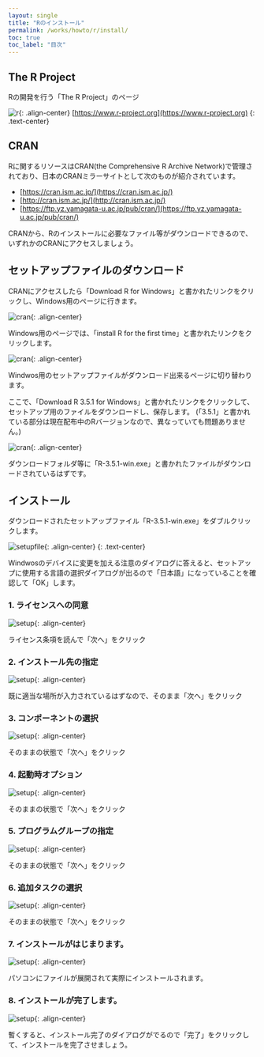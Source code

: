 ```yaml
---
layout: single
title: "Rのインストール"
permalink: /works/howto/r/install/
toc: true
toc_label: "目次"
---
```


## The R Project

Rの開発を行う「The R Project」のページ

![r](/assets/images/htr/rtoppage001.png){: .align-center}
[https://www.r-project.org](https://www.r-project.org)
{: .text-center}

## CRAN
Rに関するリソースはCRAN(the Comprehensive R Archive Network)で管理されており、日本のCRANミラーサイトとして次のものが紹介されています。

- [https://cran.ism.ac.jp/](https://cran.ism.ac.jp/)
- [http://cran.ism.ac.jp/](http://cran.ism.ac.jp/)
- [https://ftp.yz.yamagata-u.ac.jp/pub/cran/](https://ftp.yz.yamagata-u.ac.jp/pub/cran/)

CRANから、Rのインストールに必要なファイル等がダウンロードできるので、いずれかのCRANにアクセスしましょう。

## セットアップファイルのダウンロード

CRANにアクセスしたら「Download R for Windows」と書かれたリンクをクリックし、Windows用のページに行きます。

![cran](/assets/images/htr/cran001.png){: .align-center}

Windows用のページでは、「install R for the first time」と書かれたリンクをクリックします。

![cran](/assets/images/htr/cran002.png){: .align-center}

Windwos用のセットアップファイルがダウンロード出来るページに切り替わります。

ここで、「Download R 3.5.1 for Windows」と書かれたリンクをクリックして、セットアップ用のファイルをダウンロードし、保存します。
(「3.5.1」と書かれている部分は現在配布中のRバージョンなので、異なっていても問題ありません。)

![cran](/assets/images/htr/cran003.png){: .align-center}

ダウンロードフォルダ等に「R-3.5.1-win.exe」と書かれたファイルがダウンロードされているはずです。


## インストール

ダウンロードされたセットアップファイル「R-3.5.1-win.exe」をダブルクリックします。

![setupfile](/assets/images/htr/setupfile001.png){: .align-center}
{: .text-center}

Windwosのデバイスに変更を加える注意のダイアログに答えると、セットアップに使用する言語の選択ダイアログが出るので「日本語」になっていることを確認して「OK」します。

### 1. ライセンスへの同意
![setup](/assets/images/htr/rsetup001.png){: .align-center}

ライセンス条項を読んで「次へ」をクリック

### 2. インストール先の指定
![setup](/assets/images/htr/rsetup002.png){: .align-center}

既に適当な場所が入力されているはずなので、そのまま「次へ」をクリック


### 3. コンポーネントの選択
![setup](/assets/images/htr/rsetup003.png){: .align-center}

そのままの状態で「次へ」をクリック


### 4. 起動時オプション
![setup](/assets/images/htr/rsetup004.png){: .align-center}

そのままの状態で「次へ」をクリック


### 5. プログラムグループの指定
![setup](/assets/images/htr/rsetup005.png){: .align-center}

そのままの状態で「次へ」をクリック


### 6. 追加タスクの選択
![setup](/assets/images/htr/rsetup006.png){: .align-center}

そのままの状態で「次へ」をクリック


### 7. インストールがはじまります。
![setup](/assets/images/htr/rsetup007.png){: .align-center}

パソコンにファイルが展開されて実際にインストールされます。



### 8. インストールが完了します。
![setup](/assets/images/htr/rsetup008.png){: .align-center}

暫くすると、インストール完了のダイアログがでるので「完了」をクリックして、インストールを完了させましょう。


